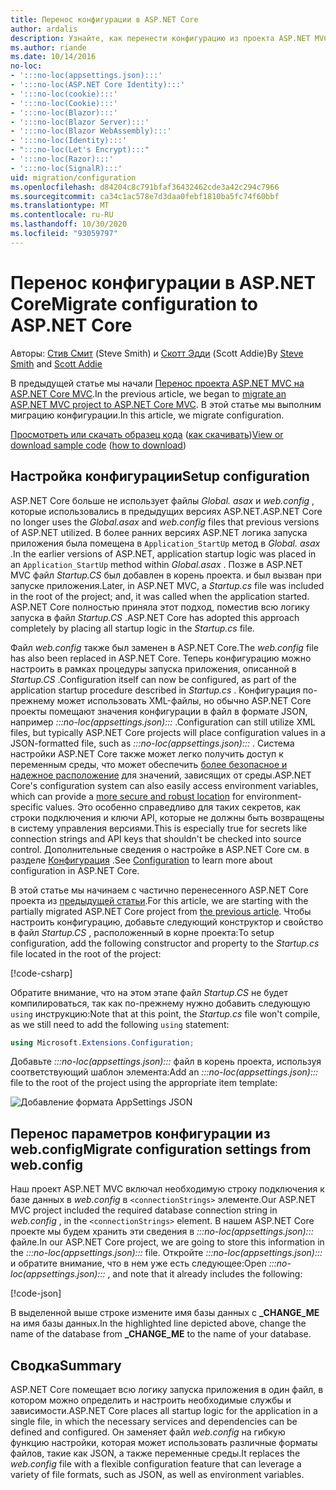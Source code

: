 ```yaml
---
title: Перенос конфигурации в ASP.NET Core
author: ardalis
description: Узнайте, как перенести конфигурацию из проекта ASP.NET MVC в проект ASP.NET Core MVC.
ms.author: riande
ms.date: 10/14/2016
no-loc:
- ':::no-loc(appsettings.json):::'
- ':::no-loc(ASP.NET Core Identity):::'
- ':::no-loc(cookie):::'
- ':::no-loc(Cookie):::'
- ':::no-loc(Blazor):::'
- ':::no-loc(Blazor Server):::'
- ':::no-loc(Blazor WebAssembly):::'
- ':::no-loc(Identity):::'
- ":::no-loc(Let's Encrypt):::"
- ':::no-loc(Razor):::'
- ':::no-loc(SignalR):::'
uid: migration/configuration
ms.openlocfilehash: d84204c8c791bfaf36432462cde3a42c294c7966
ms.sourcegitcommit: ca34c1ac578e7d3daa0febf1810ba5fc74f60bbf
ms.translationtype: MT
ms.contentlocale: ru-RU
ms.lasthandoff: 10/30/2020
ms.locfileid: "93059797"
---
```

# <a name="migrate-configuration-to-aspnet-core"></a><span data-ttu-id="481c2-103">Перенос конфигурации в ASP.NET Core</span><span class="sxs-lookup"><span data-stu-id="481c2-103">Migrate configuration to ASP.NET Core</span></span>

<span data-ttu-id="481c2-104">Авторы: [Стив Смит](https://ardalis.com/) (Steve Smith) и [Скотт Эдди](https://scottaddie.com) (Scott Addie)</span><span class="sxs-lookup"><span data-stu-id="481c2-104">By [Steve Smith](https://ardalis.com/) and [Scott Addie](https://scottaddie.com)</span></span>

<span data-ttu-id="481c2-105">В предыдущей статье мы начали [Перенос проекта ASP.NET MVC на ASP.NET Core MVC](xref:migration/mvc).</span><span class="sxs-lookup"><span data-stu-id="481c2-105">In the previous article, we began to [migrate an ASP.NET MVC project to ASP.NET Core MVC](xref:migration/mvc).</span></span> <span data-ttu-id="481c2-106">В этой статье мы выполним миграцию конфигурации.</span><span class="sxs-lookup"><span data-stu-id="481c2-106">In this article, we migrate configuration.</span></span>

<span data-ttu-id="481c2-107">[Просмотреть или скачать образец кода](https://github.com/dotnet/AspNetCore.Docs/tree/master/aspnetcore/migration/configuration/samples) ([как скачивать](xref:index#how-to-download-a-sample))</span><span class="sxs-lookup"><span data-stu-id="481c2-107">[View or download sample code](https://github.com/dotnet/AspNetCore.Docs/tree/master/aspnetcore/migration/configuration/samples) ([how to download](xref:index#how-to-download-a-sample))</span></span>

## <a name="setup-configuration"></a><span data-ttu-id="481c2-108">Настройка конфигурации</span><span class="sxs-lookup"><span data-stu-id="481c2-108">Setup configuration</span></span>

<span data-ttu-id="481c2-109">ASP.NET Core больше не использует файлы *Global. asax* и *web.config* , которые использовались в предыдущих версиях ASP.NET.</span><span class="sxs-lookup"><span data-stu-id="481c2-109">ASP.NET Core no longer uses the *Global.asax* and *web.config* files that previous versions of ASP.NET utilized.</span></span> <span data-ttu-id="481c2-110">В более ранних версиях ASP.NET логика запуска приложения была помещена в `Application_StartUp` метод в *Global. asax* .</span><span class="sxs-lookup"><span data-stu-id="481c2-110">In the earlier versions of ASP.NET, application startup logic was placed in an `Application_StartUp` method within *Global.asax* .</span></span> <span data-ttu-id="481c2-111">Позже в ASP.NET MVC файл *Startup.CS* был добавлен в корень проекта. и был вызван при запуске приложения.</span><span class="sxs-lookup"><span data-stu-id="481c2-111">Later, in ASP.NET MVC, a *Startup.cs* file was included in the root of the project; and, it was called when the application started.</span></span> <span data-ttu-id="481c2-112">ASP.NET Core полностью приняла этот подход, поместив всю логику запуска в файл *Startup.CS* .</span><span class="sxs-lookup"><span data-stu-id="481c2-112">ASP.NET Core has adopted this approach completely by placing all startup logic in the *Startup.cs* file.</span></span>

<span data-ttu-id="481c2-113">Файл *web.config* также был заменен в ASP.NET Core.</span><span class="sxs-lookup"><span data-stu-id="481c2-113">The *web.config* file has also been replaced in ASP.NET Core.</span></span> <span data-ttu-id="481c2-114">Теперь конфигурацию можно настроить в рамках процедуры запуска приложения, описанной в *Startup.CS* .</span><span class="sxs-lookup"><span data-stu-id="481c2-114">Configuration itself can now be configured, as part of the application startup procedure described in *Startup.cs* .</span></span> <span data-ttu-id="481c2-115">Конфигурация по-прежнему может использовать XML-файлы, но обычно ASP.NET Core проекты помещают значения конфигурации в файл в формате JSON, например *:::no-loc(appsettings.json):::* .</span><span class="sxs-lookup"><span data-stu-id="481c2-115">Configuration can still utilize XML files, but typically ASP.NET Core projects will place configuration values in a JSON-formatted file, such as *:::no-loc(appsettings.json):::* .</span></span> <span data-ttu-id="481c2-116">Система настройки ASP.NET Core также может легко получить доступ к переменным среды, что может обеспечить [более безопасное и надежное расположение](xref:security/app-secrets) для значений, зависящих от среды.</span><span class="sxs-lookup"><span data-stu-id="481c2-116">ASP.NET Core's configuration system can also easily access environment variables, which can provide a [more secure and robust location](xref:security/app-secrets) for environment-specific values.</span></span> <span data-ttu-id="481c2-117">Это особенно справедливо для таких секретов, как строки подключения и ключи API, которые не должны быть возвращены в систему управления версиями.</span><span class="sxs-lookup"><span data-stu-id="481c2-117">This is especially true for secrets like connection strings and API keys that shouldn't be checked into source control.</span></span> <span data-ttu-id="481c2-118">Дополнительные сведения о настройке в ASP.NET Core см. в разделе [Конфигурация](xref:fundamentals/configuration/index) .</span><span class="sxs-lookup"><span data-stu-id="481c2-118">See [Configuration](xref:fundamentals/configuration/index) to learn more about configuration in ASP.NET Core.</span></span>

<span data-ttu-id="481c2-119">В этой статье мы начинаем с частично перенесенного ASP.NET Core проекта из [предыдущей статьи](xref:migration/mvc).</span><span class="sxs-lookup"><span data-stu-id="481c2-119">For this article, we are starting with the partially migrated ASP.NET Core project from [the previous article](xref:migration/mvc).</span></span> <span data-ttu-id="481c2-120">Чтобы настроить конфигурацию, добавьте следующий конструктор и свойство в файл *Startup.CS* , расположенный в корне проекта:</span><span class="sxs-lookup"><span data-stu-id="481c2-120">To setup configuration, add the following constructor and property to the *Startup.cs* file located in the root of the project:</span></span>

[!code-csharp[](configuration/samples/WebApp1/src/WebApp1/Startup.cs?range=11-16)]

<span data-ttu-id="481c2-121">Обратите внимание, что на этом этапе файл *Startup.CS* не будет компилироваться, так как по-прежнему нужно добавить следующую `using` инструкцию:</span><span class="sxs-lookup"><span data-stu-id="481c2-121">Note that at this point, the *Startup.cs* file won't compile, as we still need to add the following `using` statement:</span></span>

```csharp
using Microsoft.Extensions.Configuration;
```

<span data-ttu-id="481c2-122">Добавьте *:::no-loc(appsettings.json):::* файл в корень проекта, используя соответствующий шаблон элемента:</span><span class="sxs-lookup"><span data-stu-id="481c2-122">Add an *:::no-loc(appsettings.json):::* file to the root of the project using the appropriate item template:</span></span>

![Добавление формата AppSettings JSON](configuration/_static/add-appsettings-json.png)

## <a name="migrate-configuration-settings-from-webconfig"></a><span data-ttu-id="481c2-124">Перенос параметров конфигурации из web.config</span><span class="sxs-lookup"><span data-stu-id="481c2-124">Migrate configuration settings from web.config</span></span>

<span data-ttu-id="481c2-125">Наш проект ASP.NET MVC включал необходимую строку подключения к базе данных в *web.config* в `<connectionStrings>` элементе.</span><span class="sxs-lookup"><span data-stu-id="481c2-125">Our ASP.NET MVC project included the required database connection string in *web.config* , in the `<connectionStrings>` element.</span></span> <span data-ttu-id="481c2-126">В нашем ASP.NET Core проекте мы будем хранить эти сведения в *:::no-loc(appsettings.json):::* файле.</span><span class="sxs-lookup"><span data-stu-id="481c2-126">In our ASP.NET Core project, we are going to store this information in the *:::no-loc(appsettings.json):::* file.</span></span> <span data-ttu-id="481c2-127">Откройте *:::no-loc(appsettings.json):::* и обратите внимание, что в нем уже есть следующее:</span><span class="sxs-lookup"><span data-stu-id="481c2-127">Open *:::no-loc(appsettings.json):::* , and note that it already includes the following:</span></span>

[!code-json[](../migration/configuration/samples/WebApp1/src/WebApp1/:::no-loc(appsettings.json):::?highlight=4)]

<span data-ttu-id="481c2-128">В выделенной выше строке измените имя базы данных с **_CHANGE_ME** на имя базы данных.</span><span class="sxs-lookup"><span data-stu-id="481c2-128">In the highlighted line depicted above, change the name of the database from **_CHANGE_ME** to the name of your database.</span></span>

## <a name="summary"></a><span data-ttu-id="481c2-129">Сводка</span><span class="sxs-lookup"><span data-stu-id="481c2-129">Summary</span></span>

<span data-ttu-id="481c2-130">ASP.NET Core помещает всю логику запуска приложения в один файл, в котором можно определить и настроить необходимые службы и зависимости.</span><span class="sxs-lookup"><span data-stu-id="481c2-130">ASP.NET Core places all startup logic for the application in a single file, in which the necessary services and dependencies can be defined and configured.</span></span> <span data-ttu-id="481c2-131">Он заменяет файл *web.config* на гибкую функцию настройки, которая может использовать различные форматы файлов, такие как JSON, а также переменные среды.</span><span class="sxs-lookup"><span data-stu-id="481c2-131">It replaces the *web.config* file with a flexible configuration feature that can leverage a variety of file formats, such as JSON, as well as environment variables.</span></span>
